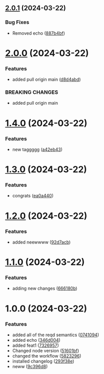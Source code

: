 ## [2.0.1](https://github.com/sidhugithubaction/mygitactioncourse/compare/v2.0.0...v2.0.1) (2024-03-22)


### Bug Fixes

* Removed echo ([887b4bf](https://github.com/sidhugithubaction/mygitactioncourse/commit/887b4bfbc61fa4d2e82b08abd98722b3ba16cbce))

# [2.0.0](https://github.com/sidhugithubaction/mygitactioncourse/compare/v1.4.0...v2.0.0) (2024-03-22)


### Features

* added pull origin main ([d8d4abd](https://github.com/sidhugithubaction/mygitactioncourse/commit/d8d4abd5f1ae4538cc6c96f8a238313da20ba04a))


### BREAKING CHANGES

* added pull origin main

# [1.4.0](https://github.com/sidhugithubaction/mygitactioncourse/compare/v1.3.0...v1.4.0) (2024-03-22)


### Features

* new taggggg ([a42eb43](https://github.com/sidhugithubaction/mygitactioncourse/commit/a42eb43aa2e9d21e3bf0cbe5a3f2935e092034b6))

# [1.3.0](https://github.com/sidhugithubaction/mygitactioncourse/compare/v1.2.0...v1.3.0) (2024-03-22)


### Features

* congrats ([ea0a440](https://github.com/sidhugithubaction/mygitactioncourse/commit/ea0a440f9111429ed5779ea400a17cc5d66b9cfa))

# [1.2.0](https://github.com/sidhugithubaction/mygitactioncourse/compare/v1.1.0...v1.2.0) (2024-03-22)


### Features

* added neewwww ([92d7acb](https://github.com/sidhugithubaction/mygitactioncourse/commit/92d7acb645de38814d6bca3a57d0b42ede5e2f42))

# [1.1.0](https://github.com/sidhugithubaction/mygitactioncourse/compare/v1.0.0...v1.1.0) (2024-03-22)


### Features

* adding new changes ([666180b](https://github.com/sidhugithubaction/mygitactioncourse/commit/666180b8cc97f82b13c3c7936f2a22f89850f798))

# 1.0.0 (2024-03-22)


### Features

* added all of the reqd semantics ([0741094](https://github.com/sidhugithubaction/mygitactioncourse/commit/07410949e2b70e088f038ed9dd4b3e40640880b8))
* added echo ([346d004](https://github.com/sidhugithubaction/mygitactioncourse/commit/346d004ce0f758848c4ed91774b74679b9e513b5))
* added feat1 ([7326957](https://github.com/sidhugithubaction/mygitactioncourse/commit/7326957656b2f259f810bda389aa0a9f367bdcd9))
* Changed node version ([51601bf](https://github.com/sidhugithubaction/mygitactioncourse/commit/51601bfbb0bcac95fd880e262aee485b57c87f91))
* changed the workflow ([5823296](https://github.com/sidhugithubaction/mygitactioncourse/commit/5823296ed886ea6e6dd9ec81dd71f97d30dfed2a))
* installed changelog ([293f38e](https://github.com/sidhugithubaction/mygitactioncourse/commit/293f38e6ba02ab465a608f437c9c77be151ba75f))
* neww ([9c396d8](https://github.com/sidhugithubaction/mygitactioncourse/commit/9c396d8dcff1930e698342de770e97fc5048982c))
